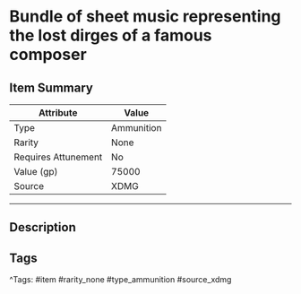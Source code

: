 # Bundle of sheet music representing the lost dirges of a famous composer

## Item Summary

| Attribute            | Value                        |
|----------------------|------------------------------|
| Type                 | Ammunition |
| Rarity               | None             |
| Requires Attunement  | No                |
| Value (gp)           | 75000    |
| Source               | XDMG |

---

## Description



## Tags

^Tags: #item #rarity_none #type_ammunition #source_xdmg